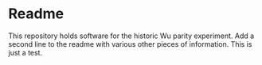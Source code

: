 # Readme 

This repository holds software for the historic Wu parity experiment.
Add a second line to the readme with various other pieces of information.
This is just a test.


